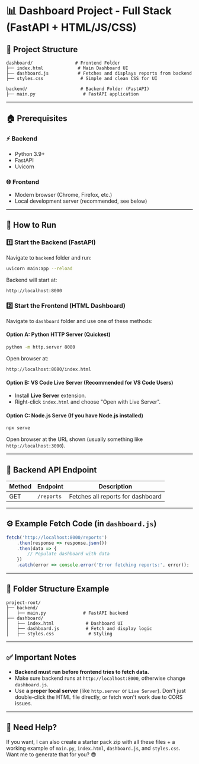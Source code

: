 # 📊 Dashboard Project - Full Stack (FastAPI + HTML/JS/CSS)

## 📂 Project Structure
```
dashboard/                # Frontend Folder
├── index.html             # Main Dashboard UI
├── dashboard.js           # Fetches and displays reports from backend
├── styles.css              # Simple and clean CSS for UI

backend/                    # Backend Folder (FastAPI)
├── main.py                  # FastAPI application
```

---

## 🏠 Prerequisites

### ⚡ Backend
- Python 3.9+
- FastAPI
- Uvicorn

### 🌐 Frontend
- Modern browser (Chrome, Firefox, etc.)
- Local development server (recommended, see below)

---

## 🚀 How to Run

### 1️⃣ Start the Backend (FastAPI)

Navigate to `backend` folder and run:
```bash
uvicorn main:app --reload
```

Backend will start at:
```
http://localhost:8000
```

### 2️⃣ Start the Frontend (HTML Dashboard)

Navigate to `dashboard` folder and use one of these methods:

#### Option A: Python HTTP Server (Quickest)
```bash
python -m http.server 8080
```
Open browser at:
```
http://localhost:8080/index.html
```

#### Option B: VS Code Live Server (Recommended for VS Code Users)
- Install **Live Server** extension.
- Right-click `index.html` and choose "Open with Live Server".

#### Option C: Node.js Serve (If you have Node.js installed)
```bash
npx serve
```
Open browser at the URL shown (usually something like `http://localhost:3000`).

---

## 🔗 Backend API Endpoint

| Method | Endpoint          | Description                   |
|---|---|---|
| GET   | `/reports`   | Fetches all reports for dashboard  |

---

## ⚙️ Example Fetch Code (in `dashboard.js`)

```javascript
fetch('http://localhost:8000/reports')
    .then(response => response.json())
    .then(data => {
        // Populate dashboard with data
    })
    .catch(error => console.error('Error fetching reports:', error));
```

---

## 💁 Folder Structure Example
```
project-root/
├── backend/
│   ├── main.py              # FastAPI backend
├── dashboard/
│   ├── index.html            # Dashboard UI
│   ├── dashboard.js          # Fetch and display logic
│   ├── styles.css             # Styling
```

---

## ✅ Important Notes
- **Backend must run before frontend tries to fetch data.**
- Make sure backend runs at `http://localhost:8000`, otherwise change `dashboard.js`.
- Use **a proper local server** (like `http.server` or `Live Server`). Don't just double-click the HTML file directly, or fetch won't work due to CORS issues.

---

## 💬 Need Help?
If you want, I can also create a starter pack zip with all these files + a working example of `main.py`, `index.html`, `dashboard.js`, and `styles.css`. Want me to generate that for you? 😎

